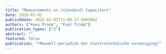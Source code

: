 ```yaml
---
title: "Measurements on (standard) Capacitors"
date: 2020-01-01
publishDate: 2022-02-02T11:00:27.940204Z
authors: ["Kees Pronk", "Piet Trimp"]
publication_types: ["2"]
abstract: ""
featured: false
publication: "*Maxwell-periodiek der electrotechnische vereeniging*"
---
```



